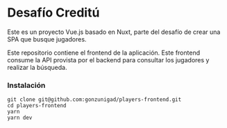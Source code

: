 # Desafío Creditú

Este es un proyecto Vue.js basado en Nuxt, parte del desafío de crear una SPA
que busque jugadores.

Este repositorio contiene el frontend de la aplicación.
Este frontend consume la API provista por el backend para consultar los jugadores y realizar la búsqueda. 

### Instalación

```
git clone git@github.com:gonzunigad/players-frontend.git
cd players-frontend
yarn
yarn dev
```
